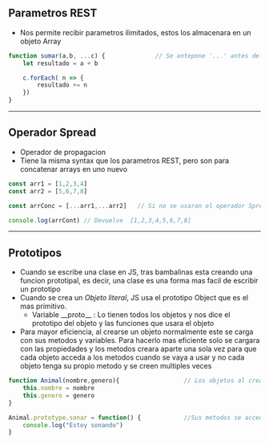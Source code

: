 
## Parametros REST

- Nos permite recibir parametros ilimitados, estos los almacenara en un objeto Array

```JavaScript
function sumar(a,b, ...c) {              // Se antepone '...' antes del nombre del Array
	let resultado = a + b

	c.forEach( n => {
		resultado += n
	})
}
```

---
## Operador Spread

- Operador de propagacion
- Tiene la misma syntax que los parametros REST, pero son para concatenar arrays en uno nuevo
```JavaScript
const arr1 = [1,2,3,4]
const arr2 = [5,6,7,8]

const arrConc = [...arr1,...arr2]   // Si no se usaran el operador Spread, arrConc solo tendria 2 elementos, 2 arrays.

console.log(arrCont) // Devuelve  [1,2,3,4,5,6,7,8]

```

---
## Prototipos

- Cuando se escribe una clase en JS, tras bambalinas esta creando una funcion prototipal, es decir, una clase es una forma mas facil de escribir un prototipo
- Cuando se crea un *Objeto literal*, JS usa el prototipo Object que es el mas primitivo. 
	- Variable \_\_proto__ : Lo tienen todos los objetos y nos dice el prototipo del objeto y las funciones que usara el objeto
- Para mayor eficiencia, al crearse un objeto normalmente este se carga con sus metodos y variables. Para hacerlo mas eficiente solo se cargara con las propiedades y los metodos creara aparte una sola vez para que cada objeto acceda a los metodos cuando se vaya a usar y no cada objeto tenga su propio metodo y se creen multiples veces

```JavaScript
function Animal(nombre,genero){                  // Los objetos al crearse solo se cargaran sus atributos
	this.nombre = nombre
	this.genero = genero
}

Animal.prototype.sonar = function() {            //Sus metodos se accedera de esta manera
	console.log("Estoy sonando")
}
```
